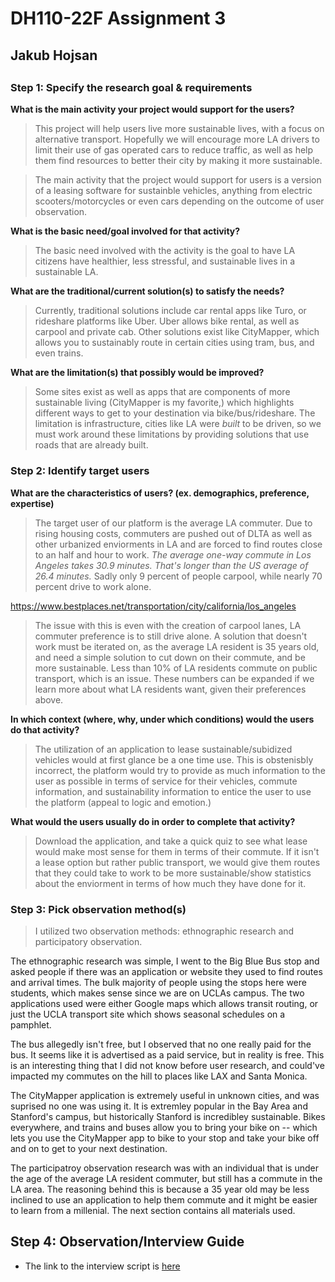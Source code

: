 # DH110-22F Assignment 3
## Jakub Hojsan

##

### Step 1: Specify the research goal & requirements

**What is the main activity your project would support for the users?**
>This project will help users live more sustainable lives, with a focus on alternative transport. Hopefully we will encourage more LA drivers to limit their use of gas operated cars to reduce traffic, as well as help them find resources to better their city by making it more sustainable.

>The main activity that the project would support for users is a version of a leasing software for sustainble vehicles, anything from electric scooters/motorcycles or even cars depending on the outcome of user observation.  

**What is the basic need/goal involved for that activity?**
>The basic need involved with the activity is the goal to have LA citizens have healthier, less stressful, and sustainable lives in a sustainable LA.

**What are the traditional/current solution(s) to satisfy the needs?**
>Currently, traditional solutions include car rental apps like Turo, or rideshare platforms like Uber. Uber allows bike rental, as well as carpool and private cab. Other solutions exist like CityMapper, which allows you to sustainably route in certain cities using tram, bus, and even trains.

**What are the limitation(s) that possibly would be improved?**
>Some sites exist as well as apps that are components of more sustainable living (CityMapper is my favorite,) which highlights different ways to get to your destination via bike/bus/rideshare. The limitation is infrastructure, cities like LA were _built_ to be driven, so we must work around these limitations by providing solutions that use roads that are already built.

### Step 2: Identify target users

**What are the characteristics of users? (ex. demographics, preference, expertise)**
>The target user of our platform is the average LA commuter. Due to rising housing costs, commuters are pushed out of DLTA as well as other urbanized enviorments in LA and are forced to find routes close to an half and hour to work. _The average one-way commute in Los Angeles takes 30.9 minutes. That's longer than the US average of 26.4 minutes._ Sadly only 9 percent of people carpool, while nearly 70 percent drive to work alone. 

https://www.bestplaces.net/transportation/city/california/los_angeles

>The issue with this is even with the creation of carpool lanes, LA commuter preference is to still drive alone. A solution that doesn't work must be iterated on, as the average LA resident is 35 years old, and need a simple solution to cut down on their commute, and be more sustainable. Less than 10% of LA residents commute on public transport, which is an issue. These numbers can be expanded if we learn more about what LA residents want, given their preferences above.

**In which context (where, why, under which conditions) would the users do that activity?**
>The utilization of an application to lease sustainable/subidized vehicles would at first glance be a one time use. This is obstenisbly incorrect, the platform would try to provide as much information to the user as possible in terms of service for their vehicles, commute information, and sustainability information to entice the user to use the platform (appeal to logic and emotion.)

**What would the users usually do in order to complete that activity?**
>Download the application, and take a quick quiz to see what lease would make most sense for them in terms of their commute. If it isn't a lease option but rather public transport, we would give them routes that they could take to work to be more sustainable/show statistics about the enviorment in terms of how much they have done for it.

### Step 3: Pick observation method(s)

> I utilized two observation methods: ethnographic research and participatory observation. 

The ethnographic research was simple, I went to the Big Blue Bus stop and asked people if there was an application or website they used to find routes and arrival times. The bulk majority of people using the stops here were students, which makes sense since we are on UCLAs campus. The two applications used were either Google maps which allows transit routing, or just the UCLA transport site which shows seasonal schedules on a pamphlet. 

The bus allegedly isn't free, but I observed that no one really paid for the bus. It seems like it is advertised as a paid service, but in reality is free. This is an interesting thing that I did not know before user research, and could've impacted my commutes on the hill to places like LAX and Santa Monica.

The CityMapper application is extremely useful in unknown cities, and was suprised no one was using it. It is extremley popular in the Bay Area and Stanford's campus, but historically Stanford is incredibley sustainable. Bikes everywhere, and trains and buses allow you to bring your bike on -- which lets you use the CityMapper app to bike to your stop and take your bike off and on to get to your next destination.

The participatroy observation research was with an individual that is under the age of the average LA resident commuter, but still has a commute in the LA area. The reasoning behind this is because a 35 year old may be less inclined to use an application to help them commute and it might be easier to learn from a millenial. The next section contains all materials used.

## Step 4: Observation/Interview Guide

* The link to the interview script is [here](https://docs.google.com/document/d/1dNRMfTQ4Srvn68zKgnNaFnTWOJRM2RKJIeNZUZnHOLU/edit?usp=sharing)
